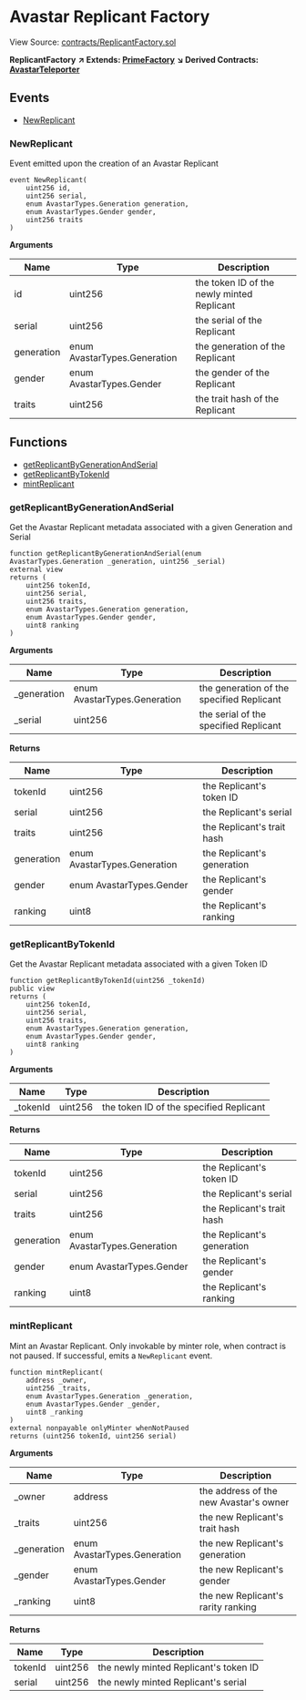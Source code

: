 # Avastar Replicant Factory

View Source: [contracts/ReplicantFactory.sol](https://github.com/Dapp-Wizards/Avastars-Contracts/blob/master/contracts/ReplicantFactory.sol)

**ReplicantFactory** **↗ Extends: [PrimeFactory](contracts/PrimeFactory.md)**
**↘ Derived Contracts: [AvastarTeleporter](contracts/AvastarTeleporter.md)**

## **Events**

- [NewReplicant](#newreplicant)

### NewReplicant

Event emitted upon the creation of an Avastar Replicant

```solidity
event NewReplicant(
	uint256 id,
	uint256 serial,
	enum AvastarTypes.Generation generation,
	enum AvastarTypes.Gender gender,
	uint256 traits
)
```

**Arguments**

| Name        | Type           | Description  |
| ------------- |------------- | -----|
| id | uint256 | the token ID of the newly minted Replicant | 
| serial | uint256 | the serial of the Replicant | 
| generation | enum AvastarTypes.Generation | the generation of the Replicant | 
| gender | enum AvastarTypes.Gender | the gender of the Replicant | 
| traits | uint256 | the trait hash of the Replicant | 

## **Functions**

- [getReplicantByGenerationAndSerial](#getreplicantbygenerationandserial)
- [getReplicantByTokenId](#getreplicantbytokenid)
- [mintReplicant](#mintreplicant)

### getReplicantByGenerationAndSerial

Get the Avastar Replicant metadata associated with a given Generation and Serial

```solidity
function getReplicantByGenerationAndSerial(enum AvastarTypes.Generation _generation, uint256 _serial)
external view
returns (
	uint256 tokenId,
	uint256 serial,
	uint256 traits,
	enum AvastarTypes.Generation generation,
	enum AvastarTypes.Gender gender,
	uint8 ranking
)
```

**Arguments**

| Name        | Type           | Description  |
| ------------- |------------- | -----|
| _generation | enum AvastarTypes.Generation | the generation of the specified Replicant | 
| _serial | uint256 | the serial of the specified Replicant | 

**Returns**

| Name        | Type           | Description  |
| ------------- |------------- | -----|
| tokenId | uint256 | the Replicant's token ID | 
| serial | uint256 | the Replicant's serial | 
| traits | uint256 | the Replicant's trait hash | 
| generation | enum AvastarTypes.Generation | the Replicant's generation | 
| gender | enum AvastarTypes.Gender | the Replicant's gender | 
| ranking | uint8 | the Replicant's ranking | 

### getReplicantByTokenId

Get the Avastar Replicant metadata associated with a given Token ID

```solidity
function getReplicantByTokenId(uint256 _tokenId)
public view
returns (
	uint256 tokenId,
	uint256 serial,
	uint256 traits,
	enum AvastarTypes.Generation generation,
	enum AvastarTypes.Gender gender,
	uint8 ranking
)
```

**Arguments**

| Name        | Type           | Description  |
| ------------- |------------- | -----|
| _tokenId | uint256 | the token ID of the specified Replicant | 

**Returns**

| Name        | Type           | Description  |
| ------------- |------------- | -----|
| tokenId | uint256 | the Replicant's token ID | 
| serial | uint256 | the Replicant's serial | 
| traits | uint256 | the Replicant's trait hash | 
| generation | enum AvastarTypes.Generation | the Replicant's generation | 
| gender | enum AvastarTypes.Gender | the Replicant's gender | 
| ranking | uint8 | the Replicant's ranking | 

### mintReplicant

Mint an Avastar Replicant.
Only invokable by minter role, when contract is not paused.
If successful, emits a `NewReplicant` event.

```solidity
function mintReplicant(
	address _owner,
	uint256 _traits,
	enum AvastarTypes.Generation _generation,
	enum AvastarTypes.Gender _gender,
	uint8 _ranking
)
external nonpayable onlyMinter whenNotPaused 
returns (uint256 tokenId, uint256 serial)
```

**Arguments**

| Name        | Type           | Description  |
| ------------- |------------- | -----|
| _owner | address | the address of the new Avastar's owner | 
| _traits | uint256 | the new Replicant's trait hash | 
| _generation | enum AvastarTypes.Generation | the new Replicant's generation | 
| _gender | enum AvastarTypes.Gender | the new Replicant's gender | 
| _ranking | uint8 | the new Replicant's rarity ranking | 

**Returns**

| Name        | Type           | Description  |
| ------------- |------------- | -----|
| tokenId | uint256 | the newly minted Replicant's token ID | 
| serial | uint256 | the newly minted Replicant's serial | 

